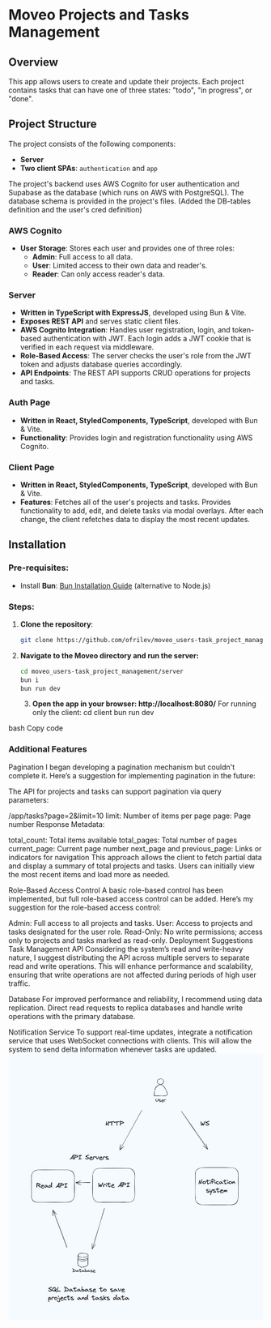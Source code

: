 # Moveo Projects and Tasks Management

## Overview

This app allows users to create and update their projects. Each project contains tasks that can have one of three states: "todo", "in progress", or "done".

## Project Structure

The project consists of the following components:

- **Server**
- **Two client SPAs**: `authentication` and `app`

The project's backend uses AWS Cognito for user authentication and Supabase as the database (which runs on AWS with PostgreSQL). The database schema is provided in the project's files.
(Added the DB-tables definition and the user's cred definition)

### AWS Cognito

- **User Storage**: Stores each user and provides one of three roles:
  - **Admin**: Full access to all data.
  - **User**: Limited access to their own data and reader's.
  - **Reader**: Can only access reader's data.

### Server

- **Written in TypeScript with ExpressJS**, developed using Bun & Vite.
- **Exposes REST API** and serves static client files.
- **AWS Cognito Integration**: Handles user registration, login, and token-based authentication with JWT. Each login adds a JWT cookie that is verified in each request via middleware.
- **Role-Based Access**: The server checks the user's role from the JWT token and adjusts database queries accordingly.
- **API Endpoints**: The REST API supports CRUD operations for projects and tasks.

### Auth Page

- **Written in React, StyledComponents, TypeScript**, developed with Bun & Vite.
- **Functionality**: Provides login and registration functionality using AWS Cognito.

### Client Page

- **Written in React, StyledComponents, TypeScript**, developed with Bun & Vite.
- **Features**: Fetches all of the user's projects and tasks. Provides functionality to add, edit, and delete tasks via modal overlays. After each change, the client refetches data to display the most recent updates.

## Installation

### Pre-requisites:

- Install **Bun**: [Bun Installation Guide](https://bun.sh/) (alternative to Node.js)

### Steps:

1. **Clone the repository**:
   ```bash
   git clone https://github.com/ofrilev/moveo_users-task_project_management.git
   ```
2. **Navigate to the Moveo directory and run the server:**
   ```bash
   cd moveo_users-task_project_management/server
   bun i
   bun run dev
   ```
   3. **Open the app in your browser: http://localhost:8080/**
      For running only the client:
      cd client
      bun run dev

bash
Copy code

### Additional Features

Pagination
I began developing a pagination mechanism but couldn't complete it. Here’s a suggestion for implementing pagination in the future:

The API for projects and tasks can support pagination via query parameters:

/app/tasks?page=2&limit=10
limit: Number of items per page
page: Page number
Response Metadata:

total_count: Total items available
total_pages: Total number of pages
current_page: Current page number
next_page and previous_page: Links or indicators for navigation
This approach allows the client to fetch partial data and display a summary of total projects and tasks. Users can initially view the most recent items and load more as needed.

Role-Based Access Control
A basic role-based control has been implemented, but full role-based access control can be added. Here’s my suggestion for the role-based access control:

Admin: Full access to all projects and tasks.
User: Access to projects and tasks designated for the user role.
Read-Only: No write permissions; access only to projects and tasks marked as read-only.
Deployment Suggestions
Task Management API
Considering the system’s read and write-heavy nature, I suggest distributing the API across multiple servers to separate read and write operations. This will enhance performance and scalability, ensuring that write operations are not affected during periods of high user traffic.

Database
For improved performance and reliability, I recommend using data replication. Direct read requests to replica databases and handle write operations with the primary database.

Notification Service
To support real-time updates, integrate a notification service that uses WebSocket connections with clients. This will allow the system to send delta information whenever tasks are updated.
![Description of the image](./notificationSystem.jpeg)
